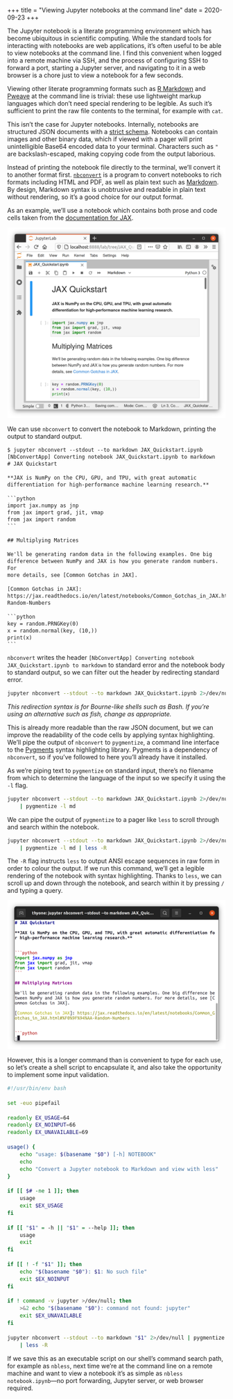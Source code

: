 +++
title = "Viewing Jupyter notebooks at the command line"
date = 2020-09-23
+++

The Jupyter notebook is a literate programming environment which has become
ubiquitous in scientific computing. While the standard tools for interacting
with notebooks are web applications, it’s often useful to be able to view
notebooks at the command line. I find this convenient when logged into a remote
machine via SSH, and the process of configuring SSH to forward a port, starting
a Jupyter server, and navigating to it in a web browser is a chore just to view
a notebook for a few seconds.

<!-- more -->

Viewing other literate programming formats such as [R Markdown] and [Pweave] at
the command line is trivial: these use lightweight markup languages which don’t
need special rendering to be legible. As such it’s sufficient to print the raw
file contents to the terminal, for example with `cat`.

This isn’t the case for Jupyter notebooks. Internally, notebooks are structured
JSON documents with a [strict schema][notebook schema]. Notebooks can contain
images and other binary data, which if viewed with a pager will print
unintelligible Base64 encoded data to your terminal. Characters such as `"` are
backslash-escaped, making copying code from the output laborious.

Instead of printing the notebook file directly to the terminal, we’ll convert it
to another format first. [`nbconvert`][nbconvert] is a program to convert
notebooks to rich formats including HTML and PDF, as well as plain text such as
[Markdown][commonmark]. By design, Markdown syntax is unobtrusive and readable
in plain text without rendering, so it’s a good choice for our output format.

As an example, we’ll use a notebook which contains both prose and code cells
taken from the [documentation for JAX][jax docs].

![A Jupyter notebook rendered in JupyterLab](./notebook_in_jupyterlab.png "A Jupyter notebook rendered in JupyterLab")

We can use `nbconvert` to convert the notebook to Markdown, printing the output
to standard output.

    $ jupyter nbconvert --stdout --to markdown JAX_Quickstart.ipynb
    [NbConvertApp] Converting notebook JAX_Quickstart.ipynb to markdown
    # JAX Quickstart

    **JAX is NumPy on the CPU, GPU, and TPU, with great automatic
    differentiation for high-performance machine learning research.**

    ```python
    import jax.numpy as jnp
    from jax import grad, jit, vmap
    from jax import random
    ```

    ## Multiplying Matrices

    We'll be generating random data in the following examples. One big
    difference between NumPy and JAX is how you generate random numbers. For
    more details, see [Common Gotchas in JAX].

    [Common Gotchas in JAX]: https://jax.readthedocs.io/en/latest/notebooks/Common_Gotchas_in_JAX.html#%F0%9F%94%AA-Random-Numbers

    ```python
    key = random.PRNGKey(0)
    x = random.normal(key, (10,))
    print(x)
    ```

`nbconvert` writes the header
`[NbConvertApp] Converting notebook JAX_Quickstart.ipynb to markdown` to
standard error and the notebook body to standard output, so we can filter out
the header by redirecting standard error.

```bash
jupyter nbconvert --stdout --to markdown JAX_Quickstart.ipynb 2>/dev/null
```

_This redirection syntax is for Bourne-like shells such as Bash. If you’re using
an alternative such as fish, change as appropriate._

This is already more readable than the raw JSON document, but we can improve the
readability of the code cells by applying syntax highlighting. We’ll pipe the
output of `nbconvert` to `pygmentize`, a command line interface to the
[Pygments] syntax highlighting library. Pygments is a dependency of `nbconvert`,
so if you’ve followed to here you’ll already have it installed.

As we’re piping text to `pygmentize` on standard input, there’s no filename from
which to determine the language of the input so we specify it using the `-l`
flag.

```bash
jupyter nbconvert --stdout --to markdown JAX_Quickstart.ipynb 2>/dev/null \
    | pygmentize -l md
```

We can pipe the output of `pygmentize` to a pager like `less` to scroll through
and search within the notebook.

```bash
jupyter nbconvert --stdout --to markdown JAX_Quickstart.ipynb 2>/dev/null \
    | pygmentize -l md | less -R
```

The `-R` flag instructs `less` to output ANSI escape sequences in raw form in
order to colour the output. If we run this command, we’ll get a legible
rendering of the notebook with syntax highlighting. Thanks to `less`, we can
scroll up and down through the notebook, and search within it by pressing `/`
and typing a query.

![The output of nbless in a terminal emulator](./nbless_output.png "The output of nbless in a terminal emulator")

However, this is a longer command than is convenient to type for each use, so
let’s create a shell script to encapsulate it, and also take the opportunity to
implement some input validation.

```bash
#!/usr/bin/env bash

set -euo pipefail

readonly EX_USAGE=64
readonly EX_NOINPUT=66
readonly EX_UNAVAILABLE=69

usage() {
    echo "usage: $(basename "$0") [-h] NOTEBOOK"
    echo
    echo "Convert a Jupyter notebook to Markdown and view with less"
}

if [[ $# -ne 1 ]]; then
    usage
    exit $EX_USAGE
fi

if [[ "$1" = -h || "$1" = --help ]]; then
    usage
    exit
fi

if [[ ! -f "$1" ]]; then
    echo "$(basename "$0"): $1: No such file"
    exit $EX_NOINPUT
fi

if ! command -v jupyter >/dev/null; then
    >&2 echo "$(basename "$0"): command not found: jupyter"
    exit $EX_UNAVAILABLE
fi

jupyter nbconvert --stdout --to markdown "$1" 2>/dev/null | pygmentize -l md \
    | less -R
```

If we save this as an executable script on our shell’s command search path, for
example as `nbless`, next time we’re at the command line on a remote machine and
want to view a notebook it’s as simple as `nbless notebook.ipynb`—no port
forwarding, Jupyter server, or web browser required.

[commonmark]: https://commonmark.org/
[jax docs]: https://jax.readthedocs.io/en/latest/notebooks/quickstart.html
[nbconvert]: https://nbconvert.readthedocs.io/
[notebook schema]:
  https://github.com/jupyter/nbformat/blob/3af03b7804357d967aa035d677c5be64c8a86680/nbformat/v4/nbformat.v4.schema.json
[pweave]: http://mpastell.com/pweave/
[pygments]: https://pygments.org/
[r markdown]: https://rmarkdown.rstudio.com/
